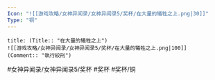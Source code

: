 ```yaml
---
Icon: "![[游戏攻略/女神异闻录/女神异闻录5/奖杯/在大量的犧牲之上.png|30]]"
Type: "铜"
---
```

```ad-common-bronze-trophy
title: (Title:: "在大量的犧牲之上")
![[游戏攻略/女神异闻录/女神异闻录5/奖杯/在大量的犧牲之上.png|100]]
(Comment:: "執行絞刑")
```

#女神异闻录/女神异闻录5/奖杯 #奖杯 #奖杯/铜

